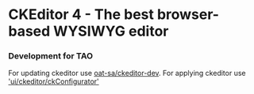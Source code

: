 CKEditor 4 - The best browser-based WYSIWYG editor
==================================================
### Development for TAO
For updating ckeditor use [oat-sa/ckeditor-dev](https://github.com/oat-sa/ckeditor-dev).
For applying ckeditor use ['ui/ckeditor/ckConfigurator'](https://github.com/oat-sa/tao-core-ui-fe/blob/master/src/ckeditor/ckConfigurator.js)